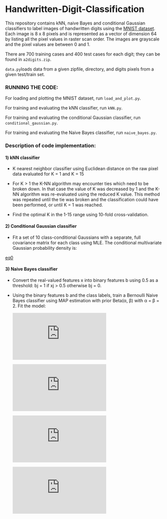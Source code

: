 # Handwritten-Digit-Classification

This repository contains kNN, naive Bayes and conditional Gaussian classifiers to label images of handwritten digits using the [MNIST dataset](http://yann.lecun.com/exdb/mnist/). Each image is 8 x 8 pixels and is represented as a vector of dimension 64 by listing all the pixel values in raster scan order. The images are grayscale and the pixel values are between 0 and 1. 

There are 700 training cases and 400 test cases for each digit; they can be found in `a2digits.zip`. 

`data.py`loads data from a given zipfile, directory, and digits pixels from a given test/train set.

### RUNNING THE CODE:

For loading and plotting the MNIST dataset, run `load_and_plot.py`.

For training and evaluating the kNN classifier, run `kNN.py`.

For training and evaluating the conditional Gaussian classifier, run `conditional_gaussian.py`.

For training and evaluating the Naive Bayes classifier, run `naive_bayes.py`.

### Description of code implementation:

#### 1) kNN classifier

* K nearest neighbor classifier using Euclidean distance on the raw pixel data evaluated for K = 1 and K = 15

* For K > 1 the K-NN algorithm may encounter ties which need to be broken down. In that case the value of K was decreased by 1 and the K-NN algorithm was re-evaluated using the reduced K value. This method was repeated until the tie was broken and the classification could have been performed, or until K = 1 was reached. 

* Find the optimal K in the 1-15 range using 10-fold cross-validation. 

#### 2) Conditional Gaussian classifier

* Fit a set of 10 class-conditional Gaussians with a separate, full covariance matrix for each class using MLE. The conditional multivariate Gaussian probability density is:

[eq0](https://latex.codecogs.com/gif.latex?p%28%5Ctextbf%7Bx%7D%7Cy%20%3D%20k%2C%20%5Cboldsymbol%7B%5Cmu%7D%2C%20%5CSigma_k%29%20%3D%20%282%5Cpi%29%5E%7B-d/2%7D%7C%5CSigma_k%7C%5E%7B-1/2%7D%5Cexp%20%5CBig%5C%7B-%5Cfrac%7B1%7D%7B2%7D%28%5Ctextbf%7Bx%7D%20-%20%5Cmu_k%29%5ET%5CSigma_k%5E%7B-1%7D%28%5Ctextbf%7Bx%7D%20-%20%5Cmu_k%29%5CBig%5C%7D)

#### 3) Naive Bayes classifier

* Convert the real-valued features x into binary features b using 0.5 as a threshold: bj = 1 if xj > 0.5 otherwise bj = 0.

* Using the binary features b and the class labels, train a Bernoulli Naive Bayes classifier using MAP estimation with prior Beta(α, β) with α = β = 2. Fit the model:

  ![eq1](https://latex.codecogs.com/gif.latex?p%28y%20%3D%20k%29%20%3D%201/10)

  ![eq2](https://latex.codecogs.com/gif.latex?p%28b_j%20%3D%201%7Cy%20%3D%20k%29%20%3D%20n_%7Bkj%7D)

  ![eq3](https://latex.codecogs.com/gif.latex?p%28b%7Cy%20%3D%20k%2C%20n%29%20%3D%20%5Cprod%5E%7Bd%7D_%7Bj%3D1%7D%28n_%7Bkj%7D%29%5E%7Bb_j%7D%281%20-%20n_%7Bkj%7D%29%5E%7B%281%20-%20b_j%29%7D)

  ![eq4](https://latex.codecogs.com/gif.latex?P%28n_%7Bkj%7D%29%20%3D%20Beta%282%2C%202%29)




